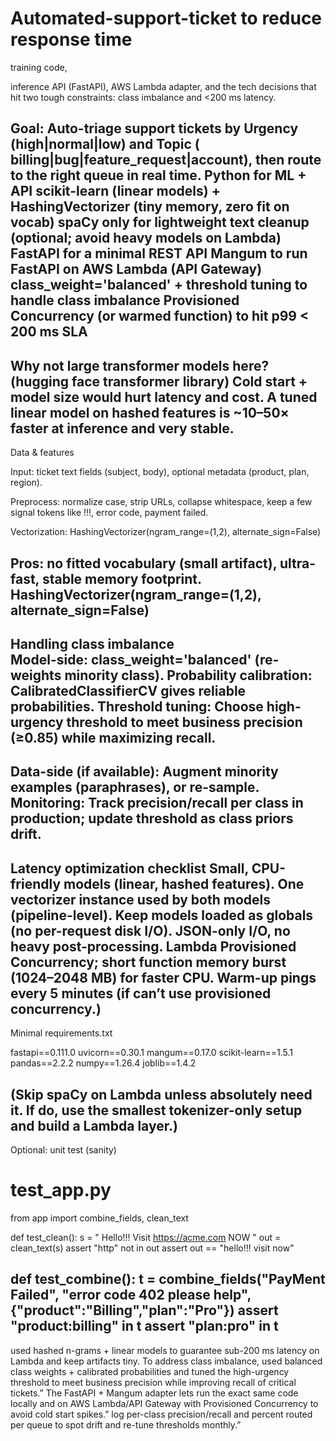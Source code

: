 # Automated-support-ticket to reduce response time

training code, 

inference API (FastAPI), AWS Lambda adapter, and the tech decisions that hit two tough constraints: class imbalance and <200 ms latency.

Goal: Auto-triage support tickets by Urgency (high|normal|low) and Topic ( billing|bug|feature_request|account), 
then route to the right queue in real time.
Python for ML + API
scikit-learn (linear models) + HashingVectorizer (tiny memory, zero fit on vocab)
spaCy only for lightweight text cleanup (optional; avoid heavy models on Lambda)
FastAPI for a minimal REST API
Mangum to run FastAPI on AWS Lambda (API Gateway)
class_weight='balanced' + threshold tuning to handle class imbalance
Provisioned Concurrency (or warmed function) to hit p99 < 200 ms SLA
----------------
Why not large transformer models here?  (hugging face transformer library)
Cold start + model size would hurt latency and cost. 
A tuned linear model on hashed features is ~10–50× faster at inference and very stable.
------------------------
Data & features

Input: 
ticket text fields (subject, body), optional metadata (product, plan, region).

Preprocess: 
normalize case, strip URLs, collapse whitespace, keep a few signal tokens like !!!, error code, payment failed.

Vectorization: HashingVectorizer(ngram_range=(1,2), alternate_sign=False)

Pros: no fitted vocabulary (small artifact), ultra-fast, stable memory footprint.
HashingVectorizer(ngram_range=(1,2), alternate_sign=False)
-------------------------------------------------------------------------------------------
Handling class imbalance  
Model-side: class_weight='balanced' (re-weights minority class).
Probability calibration: CalibratedClassifierCV gives reliable probabilities.
Threshold tuning: Choose high-urgency threshold to meet business precision (≥0.85) while maximizing recall.
--------------------------------------------------------------------
Data-side (if available): Augment minority examples (paraphrases), or re-sample.
Monitoring: Track precision/recall per class in production; update threshold as class priors drift.
----------------------------------------------------------------------
Latency optimization checklist
Small, CPU-friendly models (linear, hashed features).
One vectorizer instance used by both models (pipeline-level).
Keep models loaded as globals (no per-request disk I/O).
JSON-only I/O, no heavy post-processing.
Lambda Provisioned Concurrency; short function memory burst (1024–2048 MB) for faster CPU.
Warm-up pings every 5 minutes (if can’t use provisioned concurrency.)
-----------------------------------------------------------------------------

Minimal requirements.txt

fastapi==0.111.0
uvicorn==0.30.1
mangum==0.17.0
scikit-learn==1.5.1
pandas==2.2.2
numpy==1.26.4
joblib==1.4.2


(Skip spaCy on Lambda unless   absolutely need it. If   do, use the smallest tokenizer-only setup and build a Lambda layer.)
-------------------------------------------------------

Optional: unit test (sanity)
# test_app.py
from app import combine_fields, clean_text

def test_clean():
    s = " Hello!!! Visit https://acme.com NOW  "
    out = clean_text(s)
    assert "http" not in out
    assert out == "hello!!! visit now"

def test_combine():
    t = combine_fields("PayMent Failed", "error code 402     please help", {"product":"Billing","plan":"Pro"})
    assert "product:billing" in t
    assert "plan:pro" in t
--------------------------------------------------------------------
used hashed n-grams + linear models to guarantee sub-200 ms latency on Lambda and keep artifacts tiny.
To address class imbalance, 
used balanced class weights + calibrated probabilities and tuned the high-urgency threshold
to meet business precision while improving recall of critical tickets.”
The FastAPI + Mangum adapter lets run the exact same code locally and on 
AWS Lambda/API Gateway with Provisioned Concurrency to avoid cold start spikes.”
log per-class precision/recall and percent routed per queue to spot drift and re-tune thresholds monthly.”

